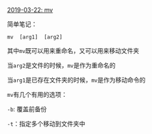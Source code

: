 [2019-03-22: mv](https://www.cnblogs.com/peida/archive/2012/10/27/2743022.html)

简单笔记：

```shell	
mv  [arg1]  [arg2]
```

其中`mv`既可以用来重命名，又可以用来移动文件夹

当`arg2`是文件的时候，`mv`是作为重命名的

当`arg1`是已存在文件夹的时候，`mv`是作为移动命令的

`mv`有几个有用的选项：

`-b`: 覆盖前备份

`-t`：指定多个移动到文件夹中